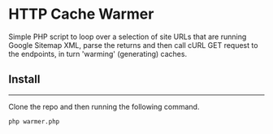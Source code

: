 HTTP Cache Warmer
=================

 Simple PHP script to loop over a selection of site URLs that are running Google Sitemap XML, parse the returns and then call cURL GET request to the endpoints, in turn 'warming' (generating) caches.

## Install 
------------

Clone the repo and then running the following command. 

```
php warmer.php
```
 